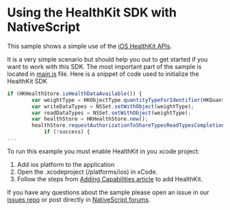 # Using the HealthKit SDK with NativeScript
This sample shows a simple use of the [iOS HealthKit APIs](https://developer.apple.com/healthkit/).

It is a very simple scenario but should help you out to get started if you want to work with this SDK.
The most important part of the sample is located in [main.js](https://github.com/NativeScript/sample-HealthKit/tree/master/app/components/main) file. Here is a snippet of code used to initialize the HealthKit SDK
```javascript
if (HKHealthStore.isHealthDataAvailable()) {
        var weightType = HKObjectType.quantityTypeForIdentifier(HKQuantityTypeIdentifierBodyMass);
        var writeDataTypes = NSSet.setWithObject(weightType);
        var readDataTypes = NSSet.setWithObject(weightType);
        var healthStore = HKHealthStore.new();
        healthStore.requestAuthorizationToShareTypesReadTypesCompletion(readDataTypes, readDataTypes, function (success, error) {
            if (!success) {
...
```

To run this example you must enable HealthKit in you xcode project:
1. Add ios platform to the application
2. Open the .xcodeproject (<MyProject>/platforms/ios) in xCode.
3. Follow the steps from [Adding Capabilities article](https://developer.apple.com/library/ios/documentation/IDEs/Conceptual/AppDistributionGuide/AddingCapabilities/AddingCapabilities.html) to add HealthKit.

If you have any questions about the sample please open an issue in our [issues repo](http://github.com/nativescript/nativescript/issues) or post directly in [NativeScript forums](https://groups.google.com/forum/#!forum/nativescript).


